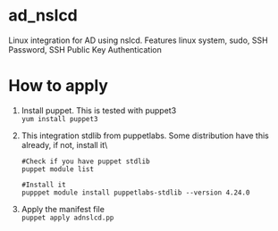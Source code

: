 # ad_nslcd
Linux integration for AD using nslcd. Features linux system, sudo, SSH Password, SSH Public Key Authentication


# How to apply
  1. Install puppet. This is tested with puppet3\
     `yum install puppet3`
     
  2. This integration stdlib from puppetlabs. Some distribution have this already, if not, install it\
     ```
     #Check if you have puppet stdlib
     puppet module list
     
     #Install it
     pupppet module install puppetlabs-stdlib --version 4.24.0
     ```
  3. Apply the manifest file\
     `puppet apply adnslcd.pp`
